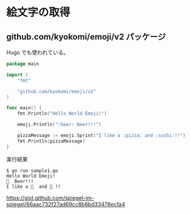 # 絵文字の取得

## github.com/kyokomi/emoji/v2 パッケージ

Hugo でも使われている。

```go
package main

import (
	"fmt"

	"github.com/kyokomi/emoji/v2"
)

func main() {
	fmt.Println("Hello World Emoji!")

	emoji.Println(":beer: Beer!!!")

	pizzaMessage := emoji.Sprint("I like a :pizza: and :sushi:!!")
	fmt.Println(pizzaMessage)
}
```

実行結果

```
$ go run sample1.go
Hello World Emoji!
🍺  Beer!!!
I like a 🍕  and 🍣 !!
```

https://gist.github.com/spiegel-im-spiegel/66aac732f27ad69cc8b6bd33478ecfa4
